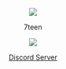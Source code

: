 <p align="center">  
<img src="https://media.discordapp.net/attachments/813341662545313832/813343404507267092/pokemon_pixel.gif">
</p>
<p align="center">
    7teen
<p align="center">  
<img src="https://komarev.com/ghpvc/?username=kremmz#2731&color=grey">
</p>
    <p align="center">
  <p align="center">
    <a href="https://discord.gg/uhHJQSfnh3">Discord Server</a>
